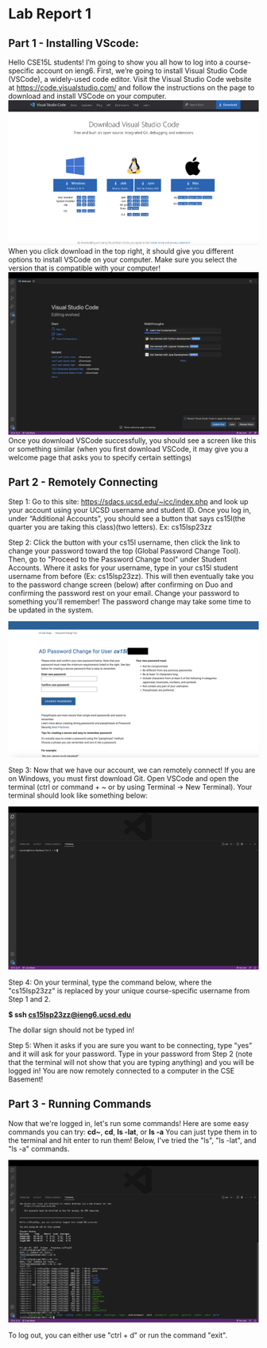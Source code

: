 # Lab Report 1
## Part 1 - Installing VScode:
Hello CSE15L students! I’m going to show you all how to log into a course-specific account on ieng6. First, we’re going to install Visual Studio Code (VSCode), a widely-used code editor. Visit the Visual Studio Code website at https://code.visualstudio.com/ and follow the instructions on the page to download and install VSCode on your computer. 
![Image](VSCodeDownload.png)
When you click download in the top right, it should give you different options to install VSCode on your computer. Make sure you select the version that is compatible with your computer!
![Image](VSCodePage.png) 
Once you download VSCode successfully, you should see a screen like this or something similar (when you first download VSCode, it may give you a welcome page that asks you to specify certain settings)

## Part 2 - Remotely Connecting

Step 1: Go to this site: https://sdacs.ucsd.edu/~icc/index.php and look up your account using your UCSD username and student ID. Once you log in, under “Additional Accounts”, you should see a button that says cs15l(the quarter you are taking this class)(two letters). Ex: cs15lsp23zz

Step 2: Click the button with your cs15l username, then click the link to change your password toward the top (Global Password Change Tool). Then, go to "Proceed to the Password Change tool" under Student Accounts. Where it asks for your username, type in your cs15l student username from before (Ex: cs15lsp23zz). This will then eventually take you to the password change screen (below) after confirming on Duo and confirming the password rest on your email. Change your password to something you'll remember! The password change may take some time to be updated in the system.

![Image](PasswordChange.png)

Step 3: Now that we have our account, we can remotely connect! If you are on Windows, you must first download Git. Open VSCode and open the terminal (ctrl or command + ~ or by using Terminal -> New Terminal). Your terminal should look like something below:

![Image](Terminal.png)

Step 4: On your terminal, type the command below, where the "cs15lsp23zz" is replaced by your unique course-specific username from Step 1 and 2. 

**$ ssh cs15lsp23zz@ieng6.ucsd.edu**

The dollar sign should not be typed in!

Step 5: When it asks if you are sure you want to be connecting, type "yes" and it will ask for your password. Type in your password from Step 2 (note that the terminal will not show that you are typing anything) and you will be logged in! You are now remotely connected to a computer in the CSE Basement!

## Part 3 - Running Commands

Now that we're logged in, let's run some commands! Here are some easy commands you can try: **cd~**, **cd**, **ls -lat**, or **ls -a** You can just type them in to the terminal and hit enter to run them! Below, I've tried the "ls", "ls -lat", and "ls -a" commands.

![Image](Commands.png)

To log out, you can either use "ctrl + d" or run the command "exit".




